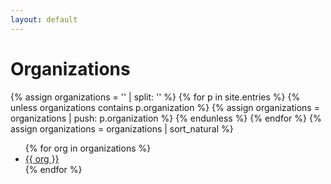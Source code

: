 ```yaml
---
layout: default
---
```

# Organizations

{% assign organizations = '' | split: '' %}
{% for p in site.entries %}
    {% unless organizations contains p.organization %}
        {% assign organizations = organizations | push: p.organization %}
    {% endunless %}
{% endfor %}
{% assign organizations = organizations | sort_natural %}
<ul>
{% for org in organizations %}
<li><a href="{{ org }}">{{ org }}</a></li>
{% endfor %}
</ul>